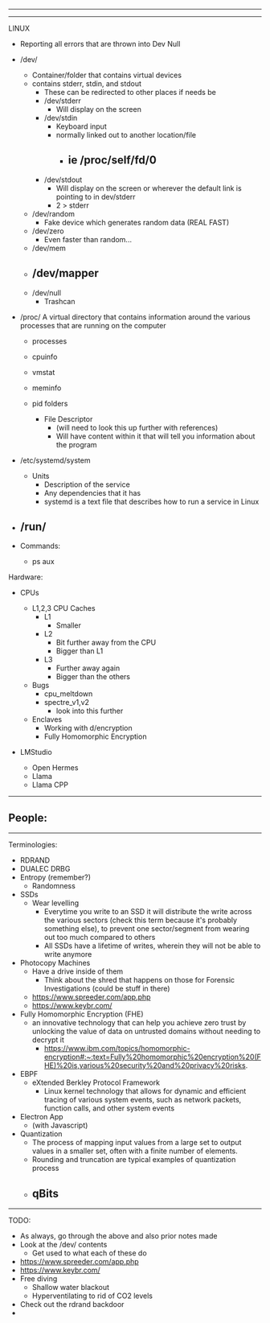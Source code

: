 
---

---
LINUX
- Reporting all errors that are thrown into Dev Null
- /dev/
	- Container/folder that contains virtual devices
	- contains stderr, stdin, and stdout
		- These can be redirected to other places if needs be
		- /dev/stderr
			- Will display on the screen
		- /dev/stdin
			- Keyboard input
			- normally linked out to another location/file
				- ie /proc/self/fd/0
					- 
		- /dev/stdout
			- Will display on the screen or wherever the default link is pointing to in dev/stderr
			- 2 > stderr
	- /dev/random
		- Fake device which generates random data (REAL FAST)
	- /dev/zero
		- Even faster than random...
	- /dev/mem
	- /dev/mapper
		- 
	- /dev/null
		- Trashcan
- /proc/ 
	A virtual directory that contains information around the various processes that are running on the computer

	- processes
	- cpuinfo
	- vmstat
	- meminfo

	- pid folders
		- File Descriptor
			- (will need to look this up further with references)
			- Will have content within it that will tell you information about the program 
- /etc/systemd/system
	- Units
		- Description of the service
		- Any dependencies that it has
		- systemd is a text file that describes how to run a service in Linux
- /run/
	- 
- Commands:
	- ps aux

Hardware:
- CPUs
	- L1,2,3 CPU Caches
		- L1
			- Smaller
		- L2
			- Bit further away from the CPU
			- Bigger than L1
		- L3
			- Further away again
			- Bigger than the others
	- Bugs
		- cpu_meltdown
		- spectre_v1,v2
			- look into this further
	- Enclaves
		- Working with d/encryption 
		- Fully Homomorphic Encryption

- LMStudio
	- Open Hermes
	- Llama
	- Llama CPP
---
People:
- 
---
Terminologies:
- RDRAND
- DUALEC DRBG
- Entropy (remember?)
	- Randomness
- SSDs
	- Wear levelling
		- Everytime you write to an SSD it will distribute the write across the various sectors (check this term because it's probably something else), to prevent one sector/segment from wearing out too much compared to others
		- All SSDs have a lifetime of writes, wherein they will not be able to write anymore
- Photocopy Machines
	- Have a drive inside of them
		- Think about the shred that happens on those for Forensic Investigations (could be stuff in there) 
	- https://www.spreeder.com/app.php
	- https://www.keybr.com/
- Fully Homomorphic Encryption (FHE)
	- an innovative technology that can help you achieve zero trust by unlocking the value of data on untrusted domains without needing to decrypt it
		- https://www.ibm.com/topics/homomorphic-encryption#:~:text=Fully%20homomorphic%20encryption%20(FHE)%20is,various%20security%20and%20privacy%20risks.
- EBPF
	- eXtended Berkley Protocol Framework
		- Linux kernel technology that allows for dynamic and efficient tracing of various system events, such as network packets, function calls, and other system events
- Electron App
	- (with Javascript)
- Quantization 
	- The process of mapping input values from a large set to output values in a smaller set, often with a finite number of elements.
	- Rounding and truncation are typical examples of quantization process
	- qBits
		- 
---
TODO:
- As always, go through the above and also prior notes made
- Look at the /dev/ contents
	- Get used to what each of these do 
- https://www.spreeder.com/app.php
- https://www.keybr.com/
- Free diving
	- Shallow water blackout
	- Hyperventilating to rid of CO2 levels
- Check out the rdrand backdoor
- 